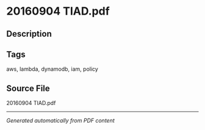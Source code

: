 # 20160904 TIAD.pdf

## Description

## Tags
aws, lambda, dynamodb, iam, policy

## Source File
20160904 TIAD.pdf

---
*Generated automatically from PDF content*
